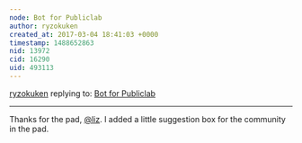 ```yaml
---
node: Bot for Publiclab
author: ryzokuken
created_at: 2017-03-04 18:41:03 +0000
timestamp: 1488652863
nid: 13972
cid: 16290
uid: 493113
---
```




[ryzokuken](../profile/ryzokuken) replying to: [Bot for Publiclab](../notes/ryzokuken/02-28-2017/bot-for-publiclab)

----
Thanks for the pad, [@liz](/profile/liz). I added a little suggestion box for the community in the pad.
